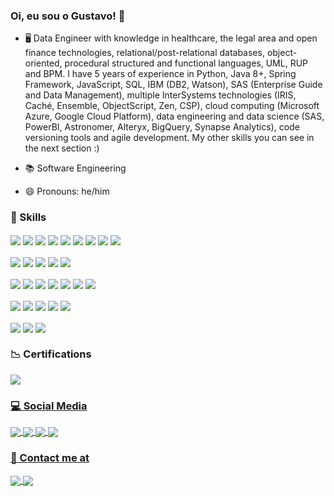 ### Oi, eu sou o Gustavo! 👋




- 🖥️ Data Engineer with knowledge in healthcare, the legal area and open finance technologies, relational/post-relational databases, object-oriented, procedural structured and functional languages, UML, RUP and BPM. I have 5 years of experience in Python, Java 8+, Spring Framework, JavaScript, SQL, IBM (DB2, Watson), SAS (Enterprise Guide and Data Management), multiple InterSystems technologies (IRIS, Caché, Ensemble, ObjectScript, Zen, CSP), cloud computing (Microsoft Azure, Google Cloud Platform), data engineering and data science (SAS, PowerBI, Astronomer, Alteryx, BigQuery, Synapse Analytics), code versioning tools and agile development. My other skills you can see in the next section :)

- 📚 Software Engineering 
      
- 😄 Pronouns: he/him

### 🚀 Skills     
<div style="display: inline_block"> 
      <img align="center" src="https://img.shields.io/badge/Python-14354C?style=for-the-badge&logo=python&logoColor=white">
      <img align="center" src="https://img.shields.io/badge/Rust-000000?style=for-the-badge&logo=rust&logoColor=white">
      <img align="center" src="https://img.shields.io/badge/JavaScript-F7DF1E?style=for-the-badge&logo=javascript&logoColor=black">
      <img align="center" src="https://img.shields.io/badge/Markdown-000000?style=for-the-badge&logo=markdown&logoColor=white">
      <img align="center" src="https://img.shields.io/badge/C-00599C?style=for-the-badge&logo=c&logoColor=white">
      <img align="center" src="https://img.shields.io/badge/C%2B%2B-00599C?style=for-the-badge&logo=c%2B%2B&logoColor=white">
      <img align="center" src="https://img.shields.io/badge/Java-ED8B00?style=for-the-badge&logo=java&logoColor=white">
      <img align="center" src="https://img.shields.io/badge/HTML-239120?style=for-the-badge&logo=html5&logoColor=white">
      <img align="center" src="https://img.shields.io/badge/CSS-239120?&style=for-the-badge&logo=css3&logoColor=white">  
</div>
<div style="display:inline_block">
      <br>
      <img align="center" src="https://img.shields.io/badge/Node.js-43853D?style=for-the-badge&logo=node.js&logoColor=white">
      <img align="center" src="https://img.shields.io/badge/Angular-DD0031?style=for-the-badge&logo=angular&logoColor=white">
      <img align="center" src="https://img.shields.io/badge/Ionic-3880FF?style=for-the-badge&logo=ionic&logoColor=white">
      <img align="center" src="https://img.shields.io/badge/Django-092E20?style=for-the-badge&logo=django&logoColor=white">
      <img align="center" src="https://img.shields.io/badge/Spring-6DB33F?style=for-the-badge&logo=spring&logoColor=white"> 
</div>

<div style="display:inline_block">
      <br>
      <img align="center" src="https://img.shields.io/badge/redis-%23DD0031.svg?&style=for-the-badge&logo=redis&logoColor=white">
      <img align="center" src="https://img.shields.io/badge/Databricks-FF3621?style=for-the-badge&logo=Databricks&logoColor=white">
      <img align="center" src="https://img.shields.io/badge/MySQL-005C84?style=for-the-badge&logo=mysql&logoColor=white">
      <img align="center" src="https://img.shields.io/badge/MongoDB-4EA94B?style=for-the-badge&logo=mongodb&logoColor=white">
      <img align="center" src="https://img.shields.io/badge/Elastic_Search-005571?style=for-the-badge&logo=elasticsearch&logoColor=white">
      <img align="center" src="https://img.shields.io/badge/Oracle-F80000?style=for-the-badge&logo=Oracle&logoColor=white">
      <img align="center" src="https://img.shields.io/badge/PostgreSQL-316192?style=for-the-badge&logo=postgresql&logoColor=white"> 
     
      
</div>

<div style="display:inline_block">
      <br>  
      <!-- InterSystems badges made by Victor Goulart - http://www.victorgoulart.com/ -->
      <img align="center" src="https://svgshare.com/i/hQ1.svg">
      <img align="center" src="https://svgshare.com/i/hMY.svg">
      <img align="center" src="https://svgshare.com/i/hNG.svg">
      <img align="center" src="https://svgshare.com/i/hP6.svg">
      <img align="center" src="https://svgshare.com/i/hQ0.svg">
</div>
      
<div style="display:inline_block">
      <br>
      <img align="center" src="https://img.shields.io/badge/Google_Cloud-4285F4?style=for-the-badge&logo=google-cloud&logoColor=white">
      <img align="center" src="https://img.shields.io/badge/microsoft%20azure-0089D6?style=for-the-badge&logo=microsoft-azure&logoColor=white">
      <img align="center" src="https://img.shields.io/badge/Amazon_AWS-232F3E?style=for-the-badge&logo=amazon-aws&logoColor=white">  
</div>

### 📉 Certifications
<div style="display: inline_block">     
     <a href="#"> <img align="center" src="https://www.credly.com/badges/74aa30bb-fc73-44a2-b07b-12a48e8090ae/public_url">

### 💻 Social Media
<div style="display: inline_block">     
     <a href="#"> <img align="center" src="https://img.shields.io/badge/LinkedIn-0077B5?style=for-the-badge&logo=linkedin&logoColor=white">
     <a href="https://stackoverflow.com/users/16722484/gustavo-ribeiro"> <img align="center" src="https://img.shields.io/badge/Stack_Overflow-FE7A16?style=for-the-badge&logo=stack-overflow&logoColor=white">
     <a href="https://www.instagram.com/gustavribeiro/"> <img align="center" src="https://img.shields.io/badge/Instagram-E4405F?style=for-the-badge&logo=instagram&logoColor=white">   
     <a href="https://medium.com/@ribeirogustavo"> <img align="center" src="https://img.shields.io/badge/Medium-12100E?style=for-the-badge&logo=medium&logoColor=white">
 </div>
           
### 📱 Contact me at
<div style="display: inline_block">     
     <a href="mailto:gustavribeirods@gmail.com"> <img align="center" src="https://img.shields.io/badge/Gmail-D14836?style=for-the-badge&logo=gmail&logoColor=white">
     <a href="https://wa.me/message/RVPFLMG4RYSTO1"> <img align="center" src="https://img.shields.io/badge/WhatsApp-25D366?style=for-the-badge&logo=whatsapp&logoColor=white">
</div>
          

     

